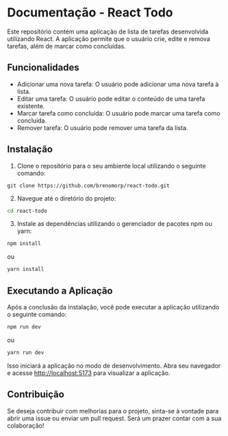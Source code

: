 # Documentação - React Todo

Este repositório contém uma aplicação de lista de tarefas desenvolvida utilizando React. A aplicação permite que o usuário crie, edite e remova tarefas, além de marcar como concluídas.

## Funcionalidades

- Adicionar uma nova tarefa: O usuário pode adicionar uma nova tarefa à lista.
- Editar uma tarefa: O usuário pode editar o conteúdo de uma tarefa existente.
- Marcar tarefa como concluída: O usuário pode marcar uma tarefa como concluída.
- Remover tarefa: O usuário pode remover uma tarefa da lista.

## Instalação

1. Clone o repositório para o seu ambiente local utilizando o seguinte comando: 
```git
git clone https://github.com/brenomorp/react-todo.git
```
2. Navegue até o diretório do projeto:
```bash
cd react-todo
```
3. Instale as dependências utilizando o gerenciador de pacotes npm ou yarn:
```bash
npm install
```
ou
```bash
yarn install
```

## Executando a Aplicação

Após a conclusão da instalação, você pode executar a aplicação utilizando o seguinte comando:
```bash
npm run dev
```
ou
```bash
yarn run dev
```
Isso iniciará a aplicação no modo de desenvolvimento. Abra seu navegador e acesse [http://localhost:5173](http://localhost:5173) para visualizar a aplicação.

## Contribuição

Se deseja contribuir com melhorias para o projeto, sinta-se à vontade para abrir uma issue ou enviar um pull request. Será um prazer contar com a sua colaboração!
